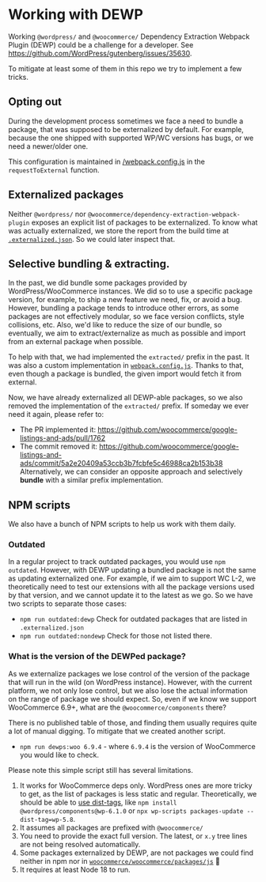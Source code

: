 # Working with DEWP

Working `@wordpress/` and `@woocommerce/` Dependency Extraction Webpack Plugin (DEWP) could be a challenge for a developer.
See https://github.com/WordPress/gutenberg/issues/35630.

To mitigate at least some of them in this repo we try to implement a few tricks.

## Opting out

During the development process sometimes we face a need to bundle a package, that was supposed to be externalized by default. For example, because the one shipped with supported WP/WC versions has bugs, or we need a newer/older one.

This configuration is maintained in [/webpack.config.js](/develop/webpack.config.js) in the `requestToExternal` function.

## Externalized packages

Neither `@wordpress/` nor `@woocommerce/dependency-extraction-webpack-plugin` exposes an explicit list of packages to be externalized.
To know what was actually externalized, we store the report from the build time at [`.externalized.json`](.externalized.json).
So we could later inspect that.

## Selective bundling & extracting.

In the past, we did bundle some packages provided by WordPress/WooCommerce instances. We did so to use a specific package version, for example, to ship a new feature we need, fix, or avoid a bug. However, bundling a package tends to introduce other errors, as some packages are not effectively modular, so we face version conflicts, style collisions, etc.
Also, we'd like to reduce the size of our bundle, so eventually, we aim to extract/externalize as much as possible and import from an external package when possible.

To help with that, we had implemented the `extracted/` prefix in the past. It was also a custom implementation in [`webpack.config.js`](webpack.config.js).
Thanks to that, even though a package is bundled, the given import would fetch it from external.

Now, we have already externalized all DEWP-able packages, so we also removed the implementation of the `extracted/` prefix.
If someday we ever need it again, please refer to:
- The PR implemented it: https://github.com/woocommerce/google-listings-and-ads/pull/1762
- The commit removed it: https://github.com/woocommerce/google-listings-and-ads/commit/5a2e20409a53ccb3b7fcbfe5c46988ca2b153b38
Alternatively, we can consider an opposite approach and selectively **bundle** with a similar prefix implementation.

## NPM scripts

We also have a bunch of NPM scripts to help us work with them daily.

### Outdated

In a regular project to track outdated packages, you would use `npm outdated`. However, with DEWP updating a bundled package is not the same as updating externalized one. For example, if we aim to support WC L-2, we theoretically need to test our extensions with all the package versions used by that version, and we cannot update it to the latest as we go. So we have two scripts to separate those cases:

- `npm run outdated:dewp` Check for outdated packages that are listed in `.externalized.json`
- `npm run outdated:nondewp` Check for those not listed there.

### What is the version of the DEWPed package?

As we externalize packages we lose control of the version of the package that will run in the wild (on WordPress instance).
However, with the current platform, we not only lose control, but we also lose the actual information on the range of package we should expect.
So, even if we know we support WooCommerce 6.9+, what are the `@woocommerce/components` there?

There is no published table of those, and finding them usually requires quite a lot of manual digging. To mitigate that we created another script.

- `npm run dewps:woo 6.9.4` - where `6.9.4` is the version of WooCommerce you would like to check.

Please note this simple script still has several limitations.
1. It works for WooCommerce deps only. WordPress ones are more tricky to get, as the list of packages is less static and regular. Theoretically, we should be able to [use dist-tags](https://github.com/WordPress/gutenberg/issues/24376), like `npm install @wordpress/components@wp-6.1.0` or `npx wp-scripts packages-update --dist-tag=wp-5.8`.
2. It assumes all packages are prefixed with `@woocommerce/`
3. You need to provide the exact full version. The latest, or `x.y` tree lines are not being resolved automatically.
4. Some packages externalized by DEWP, are not packages we could find neither in npm nor in [`woocommerce/woocommerce/packages/js`](https://github.com/woocommerce/woocommerce/commits/trunk/packages/js/) 🤷
5. It requires at least Node 18 to run.

